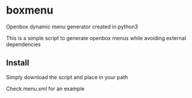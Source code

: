 # boxmenu
Openbox dynamic menu generator created in python3

This is a simple script to generate openbox menus while avoiding external dependencies

## Install
Simply download the script and place in your path

Check menu.xml for an example
